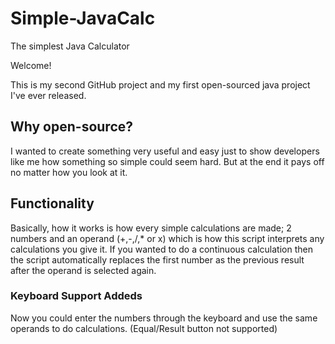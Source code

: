 # Simple-JavaCalc
The simplest Java Calculator

Welcome!

This is my second GitHub project and my first open-sourced java project I've ever released.

## Why open-source?
I wanted to create something very useful and easy just to show developers like me how something so simple could seem hard.
But at the end it pays off no matter how you look at it.

## Functionality
Basically, how it works is how every simple calculations are made; 2 numbers and an operand (+,-,/,* or x) which is how this script interprets any calculations you give it.
If you wanted to do a continuous calculation then the script automatically replaces the first number as the previous result after the operand is selected again.
### Keyboard Support Addeds
Now you could enter the numbers through the keyboard and use the same operands to do calculations. (Equal/Result button not supported)
